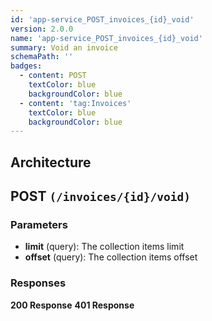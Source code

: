 ```yaml
---
id: 'app-service_POST_invoices_{id}_void'
version: 2.0.0
name: 'app-service_POST_invoices_{id}_void'
summary: Void an invoice
schemaPath: ''
badges:
  - content: POST
    textColor: blue
    backgroundColor: blue
  - content: 'tag:Invoices'
    textColor: blue
    backgroundColor: blue
---
```

## Architecture
<NodeGraph />



## POST `(/invoices/{id}/void)`

### Parameters
- **limit** (query): The collection items limit
- **offset** (query): The collection items offset




### Responses
**200 Response**
<SchemaViewer file="response-200.json" maxHeight="500" id="response-200" />
      **401 Response**
<SchemaViewer file="response-401.json" maxHeight="500" id="response-401" />
